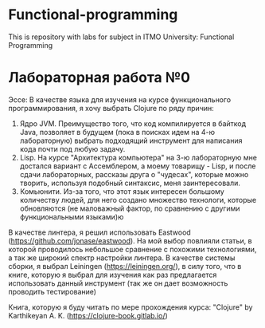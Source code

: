 # Functional-programming
This is repository with labs for subject in ITMO University: Functional Programming 

# Лабораторная работа №0
Эссе:
В качестве языка для изучения на курсе функционального программирования, я хочу выбрать Clojure по ряду причин:
1) Ядро JVM. Преимущество того, что код компилируется в байткод Java, позволяет в будущем (пока в поисках идем на 4-ю лабораторную) выбрать подходящий инструмент для написания кода почти под любую задачу.
2) Lisp. На курсе "Архитектура компьютера" на 3-ю лабораторную мне достался вариант с Ассемблером, а моему товарищу - Lisp, и после сдачи лабораторных, рассказы друга о "чудесах", которые можно творить, используя подобный синтаксис, меня заинтересовали.
3) Комьюнити. Из-за того, что этот язык интересен большому количеству людей, для него создано множество технологи, которые обновляются (не маловажный фактор, по сравнению с другими функциональными языками)ю

В качестве линтера, я решил использовать Eastwood (https://github.com/jonase/eastwood). На мой выбор повлияли статьи, в которой проводилось небольшое сравнение с похожими технологиями, а так же широкий спектр настройки линтера. 
В качестве системы сборки, я выбрал Leiningen (https://leiningen.org/), в силу того, что в книге, которую я выбрал для изучения как раз предлагается использовать данный инструмент (так же он дает возможность проводить тестирование)

Книга, которую я буду читать по мере прохождения курса: "Clojure" by Karthikeyan A. K. (https://clojure-book.gitlab.io/)
